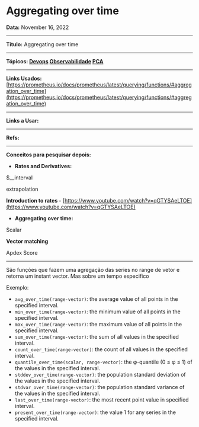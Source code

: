 # Aggregating over time

**Data:** November 16, 2022 

---

**Título:** Aggregating over time

---

**Tópicos: [Devops](https://www.notion.so/Devops-a586a0555e794afeb8f763897448461b) [Observabilidade](https://www.notion.so/Observabilidade-e434a18920744e7da17617bc3c96b978) [PCA](../PCA%20cd9096bcdf954863a10bfe439deac163.md)** 

---

**Links Usados:** [https://prometheus.io/docs/prometheus/latest/querying/functions/#aggregation_over_time](https://prometheus.io/docs/prometheus/latest/querying/functions/#aggregation_over_time)

---

**Links a Usar:** 

---

**Refs:** 

---

**Conceitos para pesquisar depois:** 

- **Rates and Derivatives:**

$__interval

extrapolation

**Introduction to rates -** [https://www.youtube.com/watch?v=qGTYSAeLTOE](https://www.youtube.com/watch?v=qGTYSAeLTOE)

- **Aggregating over time:**

Scalar

**Vector matching**

Apdex Score

---

São funções que fazem uma agregação das series no range de vetor e retorna um instant vector. Mas sobre um tempo especifico

Exemplo:

- `avg_over_time(range-vector)`: the average value of all points in the specified interval.
- `min_over_time(range-vector)`: the minimum value of all points in the specified interval.
- `max_over_time(range-vector)`: the maximum value of all points in the specified interval.
- `sum_over_time(range-vector)`: the sum of all values in the specified interval.
- `count_over_time(range-vector)`: the count of all values in the specified interval.
- `quantile_over_time(scalar, range-vector)`: the φ-quantile (0 ≤ φ ≤ 1) of the values in the specified interval.
- `stddev_over_time(range-vector)`: the population standard deviation of the values in the specified interval.
- `stdvar_over_time(range-vector)`: the population standard variance of the values in the specified interval.
- `last_over_time(range-vector)`: the most recent point value in specified interval.
- `present_over_time(range-vector)`: the value 1 for any series in the specified interval.